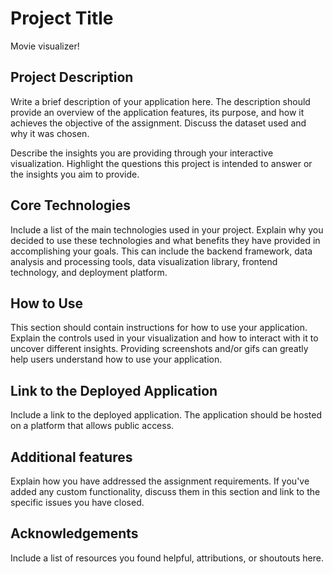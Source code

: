 # Project Title

Movie visualizer!

## Project Description

Write a brief description of your application here. The description should provide an overview of the application features, its purpose, and how it achieves the objective of the assignment. Discuss the dataset used and why it was chosen.

Describe the insights you are providing through your interactive visualization. Highlight the questions this project is intended to answer or the insights you aim to provide.

## Core Technologies

Include a list of the main technologies used in your project. Explain why you decided to use these technologies and what benefits they have provided in accomplishing your goals. This can include the backend framework, data analysis and processing tools, data visualization library, frontend technology, and deployment platform.

## How to Use

This section should contain instructions for how to use your application. Explain the controls used in your visualization and how to interact with it to uncover different insights. Providing screenshots and/or gifs can greatly help users understand how to use your application.

## Link to the Deployed Application

Include a link to the deployed application. The application should be hosted on a platform that allows public access.

## Additional features

Explain how you have addressed the assignment requirements. If you've added any custom functionality, discuss them in this section and link to the specific issues you have closed.

## Acknowledgements

Include a list of resources you found helpful, attributions, or shoutouts here.